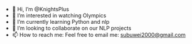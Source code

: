 - 👋 Hi, I’m @KnightsPlus
- 👀 I’m interested in watching Olympics
- 🌱 I’m currently learning Python and nlp
- 💞️ I’m looking to collaborate on our NLP projects
- 📫 How to reach me: Feel free to email me: subuwei2000@gmail.com

<!---
BuWeiSU/BuWeiSU is a ✨ special ✨ repository because its `README.md` (this file) appears on your GitHub profile.
You can click the Preview link to take a look at your changes.
--->
